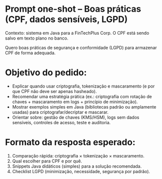 # Prompt one-shot – Boas práticas (CPF, dados sensíveis, LGPD)

Contexto: sistema em Java para a FinTechPlus Corp. O CPF está sendo salvo em texto plano no banco.

Quero boas práticas de segurança e conformidade (LGPD) para armazenar CPF de forma adequada.

# Objetivo do pedido:
- Explicar quando usar criptografia, tokenização e mascaramento (e por que CPF não deve ser apenas hasheado).
- Recomendar uma estratégia prática (ex.: criptografia com rotação de chaves + mascaramento em logs + princípio de minimização).
- Mostrar exemplos simples em Java (bibliotecas padrão ou amplamente usadas) para criptografar/decriptar e mascarar.
- Orientar sobre: gestão de chaves (KMS/HSM), logs sem dados sensíveis, controles de acesso, teste e auditoria.

# Formato da resposta esperado:
1) Comparação rápida: criptografia × tokenização × mascaramento.
2) Qual escolher para CPF e por quê.
3) Snippets Java didáticos (simples) para a solução recomendada.
4) Checklist LGPD (minimização, necessidade, segurança por padrão).
